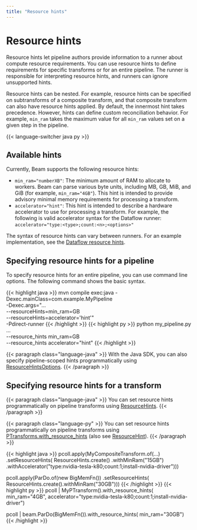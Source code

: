 ```yaml
---
title: "Resource hints"
---
```

<!--
Licensed under the Apache License, Version 2.0 (the "License");
you may not use this file except in compliance with the License.
You may obtain a copy of the License at

http://www.apache.org/licenses/LICENSE-2.0

Unless required by applicable law or agreed to in writing, software
distributed under the License is distributed on an "AS IS" BASIS,
WITHOUT WARRANTIES OR CONDITIONS OF ANY KIND, either express or implied.
See the License for the specific language governing permissions and
limitations under the License.
-->

# Resource hints

Resource hints let pipeline authors provide information to a runner about compute resource requirements. You can use resource hints to define requirements for specific transforms or for an entire pipeline. The runner is responsible for interpreting resource hints, and runners can ignore unsupported hints.

Resource hints can be nested. For example, resource hints can be specified on subtransforms of a composite transform, and that composite transform can also have resource hints applied. By default, the innermost hint takes precedence. However, hints can define custom reconciliation behavior. For example,  `min_ram` takes the maximum value for all `min_ram` values set on a given step in the pipeline.

{{< language-switcher java py >}}

## Available hints

Currently, Beam supports the following resource hints:

* `min_ram="numberXB"`: The minimum amount of RAM to allocate to workers. Beam can parse various byte units, including MB, GB, MiB, and GiB (for example, `min_ram="4GB"`). This hint is intended to provide advisory minimal memory requirements for processing a transform.
* `accelerator="hint"`: This hint is intended to describe a hardware accelerator to use for processing a transform. For example, the following is valid accelerator syntax for the Dataflow runner: `accelerator="type:<type>;count:<n>;<options>"`

The syntax of resource hints can vary between runners. For an example implementation, see the [Dataflow resource hints](https://cloud.google.com/dataflow/docs/guides/right-fitting#available_resource_hints).

## Specifying resource hints for a pipeline

To specify resource hints for an entire pipeline, you can use command line options. The following command shows the basic syntax.

{{< highlight java >}}
mvn compile exec:java -Dexec.mainClass=com.example.MyPipeline \
    -Dexec.args="... \
                 --resourceHints=min_ram=<N>GB \
                 --resourceHints=accelerator='hint'" \
    -Pdirect-runner
{{< /highlight >}}
{{< highlight py >}}
python my_pipeline.py \
    ... \
    --resource_hints min_ram=<N>GB \
    --resource_hints accelerator="hint"
{{< /highlight >}}

{{< paragraph class="language-java" >}}
With the Java SDK, you can also specify pipeline-scoped hints programmatically using [ResourceHintsOptions](https://github.com/apache/beam/blob/master/sdks/java/core/src/main/java/org/apache/beam/sdk/transforms/resourcehints/ResourceHintsOptions.java#L30).
{{< /paragraph >}}

## Specifying resource hints for a transform

{{< paragraph class="language-java" >}}
You can set resource hints programmatically on pipeline transforms using [ResourceHints](https://github.com/apache/beam/blob/master/sdks/java/core/src/main/java/org/apache/beam/sdk/transforms/resourcehints/ResourceHints.java#L37).
{{< /paragraph >}}

{{< paragraph class="language-py" >}}
You can set resource hints programmatically on pipeline transforms using [PTransforms.with_resource_hints](https://github.com/apache/beam/blob/dd20b4fd7547d5421eeae7ef0d1d62c3e3d6727a/sdks/python/apache_beam/transforms/ptransform.py#L421) (also see [ResourceHint](https://github.com/apache/beam/blob/master/sdks/python/apache_beam/transforms/resources.py#L51)).
{{< /paragraph >}}

{{< highlight java >}}
pcoll.apply(MyCompositeTransform.of(...)
    .setResourceHints(
        ResourceHints.create()
            .withMinRam("15GB")
            .withAccelerator("type:nvidia-tesla-k80;count:1;install-nvidia-driver")))

pcoll.apply(ParDo.of(new BigMemFn())
    .setResourceHints(
        ResourceHints.create().withMinRam("30GB")))
{{< /highlight >}}
{{< highlight py >}}
pcoll | MyPTransform().with_resource_hints(
    min_ram="4GB",
    accelerator="type:nvidia-tesla-k80;count:1;install-nvidia-driver")

pcoll | beam.ParDo(BigMemFn()).with_resource_hints(
    min_ram="30GB")
{{< /highlight >}}
